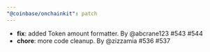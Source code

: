 ```yaml
---
"@coinbase/onchainkit": patch
---
```


- **fix**: added Token amount formatter. By @abcrane123 #543 #544
- **chore**: more code cleanup. By @zizzamia #536 #537
